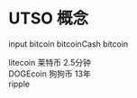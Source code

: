 # UTSO 概念
input 
bitcoin   bitcoinCash  bitcoin  


litecoin   莱特币  2.5分钟  
DOGEcoin   狗狗币  13年  
ripple 